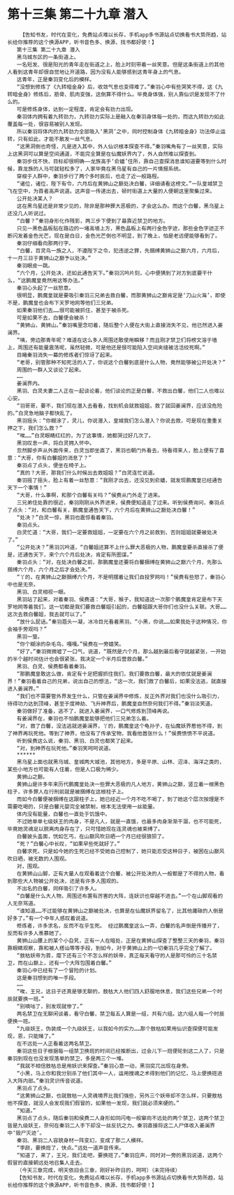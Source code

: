# 第十三集 第二十九章 潜入
        【告知书友，时代在变化，免费站点难以长存，手机app多书源站点切换看书大势所趋，站长给你推荐的这个换源APP，听书音色多、换源、找书都好使！】
       第十三集 第二十九章 潜入
       黑乌城东区的一条街道上。
       一名短发、很是阳光的青年走在街道之上，脸上时刻带着一丝笑意。但是这条街道上的其他人看到这青年却很自觉地让开道路，因为没有人能够感到这青年身上的气息。
       这青年，正是秦羽变化后的模样。
       “没想到修炼了《九转暗金身》后，收敛气息也变得难了。”秦羽心中有些哭笑不得，这《九转暗金身》修炼后，筋骨、肌肉变强，这倒算不得什么。毕竟身体强，别人靠仙识是发现不了什么的。
       可是修炼身体，达到一定程度，肯定会有劲力出现。
       秦羽体内拥有着九转劲力，九转劲力实际上是融入在秦羽身体每一处的，而这九转劲力如此覆盖每一处，很容易被别人发现。
       所以秦羽将体内的九转劲力全部吸入‘黑洞’之中，同时控制身体《九转暗金身》功法停止运转，只有如此，才能不散发一丝气息。
       “这黑洞倒也奇怪，凡是进入其中，外人仙识根本探查不得。”秦羽嘴角有了一丝笑意，实际上这黑洞可以算是空间通道，不能完全算是在仙魔妖界内了，外人自然难以探查到。
       秦羽步伐不快，目标却很明确——龙族高手‘俞蟠’住所，靠自己查探消息谁知道要等到什么时候，靠龙族的人马可就轻松多了，人家毕竟在黑乌星有自己的一片情报系统。
       穿梭于人群中，秦羽步行了两个多时辰后，也走了近一般路程。
       “诸位，诸位，陛下有令，六月后在黄狮山之巅处决白馨，详细请看这榜文。”一队皇城禁卫飞在空中，为首者高声说道。这声音一传递出去，顿时街道上大量的人便朝这里聚集过来。
       公开处决某人？
       这在黑乌星还是非常少见的，除非是那种罪大恶极的，才会这么办。而这个白馨，黑乌星上还没几人听说过。
       “白馨？”秦羽身形化作残影，两三步下便到了最靠近禁卫的地方。
       只见一黑色晶板贴在路边的一堵高墙上方，黑色晶板上有两行金色字迹，那些金色字迹正不断闪发着金色光芒。现在是白日，金色光芒倒也不明显，到了晚上，怕是老远便能够看到了。
       秦羽仔细看向那两行字。
       “白馨，百灵鸟一族之人，不遵陛下之令，犯违逆之罪，先捆缚黄狮山之巅六月，六月后，十一月三日于黄狮山之巅予以处决。”
       秦羽眼皮一跳。
       “六个月，公开处决，还如此通告天下。”秦羽沉吟片刻，心中便猜到了对方到底要干什么，“这鹏魔皇竟然用这等办法。”
       秦羽心头起了一丝怒意。
       很明显，鹏魔皇就是要吸引秦羽三兄弟去救白馨，而那黄狮山之巅肯定是‘刀山火海’，即使不是，鹏魔皇也会布下天罗地网等他们三兄弟。
       如果秦羽他们去……很可能被抓住，甚至于被杀死。
       可是如果不去，白馨便会被杀！
       “黄狮山，黄狮山。”秦羽嘴里念叨着，随后整个人便在大街上直接消失不见，他已然进入姜澜界。
       “咦，旁边那青年呢？难道在这么多人周围还敢使用瞬移？而且刚才禁卫们将榜文溶于墙上，周围还有能量震荡呢，虽然轻微，可是他还是很可能陷入空间夹缝被活活绞死啊。”
       目睹秦羽消失一幕的修炼者们惊讶了起来。
       “老哥，别管那种不知死活的人了，你说这个白馨到底是什么人物，竟然能够被公开处决？”
       周围的一群人又谈论了起来。
       ……
       姜澜界内。
       黑羽、白灵夫妻二人正在一起谈论着，他们谈论的正是白馨，不救出白馨，他们二人也难以心安。
       “羽哥哥，要不，我们现在潜入去看看，找到机会就救姐姐，救了就回姜澜界，应该没危险的。”白灵急地脑子都快乱了。
       黑羽摇头：“你糊涂了，灵儿，你说潜入，皇城我们怎么潜入？你说去救，可是现在重重关押之下，我们怎么救？”
       “唉……”白灵眼睛红红的，为了这事情，她都哭过好几次了。
       黑羽叹息一声，将白灵拥入怀中。
       忽然脚步声从外面传来，白灵当即坐直了，黑羽也朝门外看去，待看得来人，脸上便有了喜意：“大哥，你有白馨姐的消息了？”
       秦羽点了点头，便坐在椅子上。
       “真的？大哥，那我们什么时候出去救姐姐？”白灵连忙说道。
       秦羽摇了摇头，脸上有着一丝愁意：“我刚才出去，还没见到俞蟠，就发现鹏魔皇已经通告天下一个事情！”
       “大哥，什么事啊，和那个白馨有关吗？”侯费从门外走了进来。
       三兄弟住处靠的很近，秦羽刚刚从外界进来，侯费便知道走了过来。听到侯费询问，秦羽点了点头：“对，和白馨有关，鹏魔皇通告天下，六个月后在黄狮山之巅处决白馨！”
       “处决？”白灵一惊，黑羽也震惊看着秦羽。
       秦羽点头。
       白灵忙道：“大哥，我们一定要救姐姐，一定要在六个月之前救到，否则姐姐就要被处决了。”
       “公开处决？”黑羽沉吟道，“白馨姐还算不上什么罪大恶极的人物，鹏魔皇要杀直接杀了便是，还通告天下，来个六个月后处决，肯定有所图谋。”
       秦羽点头：“对，在处决白馨之前，那鹏魔皇还要将白馨捆缚在黄狮山之巅六个月，先那么捆缚六个月，六个月之后才会处决。”
       “丫的，在黄狮山之巅捆缚六个月，不是明摆着让我们自投罗网吗！”侯费有些怒了，秦羽心中也是无奈。
       黑羽、白灵相视一眼。
       黑羽站了起来，对着秦羽、侯费道：“大哥，猴子，我知道这一次那个鹏魔皇肯定是布下天罗地网等着我们，这一切都是我们要救白馨姐引起的，白馨姐跟大哥你们也没什么关联。大哥……这次去救白馨姐，我去就可以了。”
       “放什么屁话。”秦羽眉头一凝，冰冷目光看着黑羽，“小黑，你说……如果我处于这种情况，你会袖手旁观吗？”
       黑羽一窒。
       “你个糊涂的杂毛鸟，嘎嘎。”侯费在一旁嬉笑。
       “好了。”秦羽微微嘘了一口气，说道，“既然是六个月，那么越到最后看守就越紧张，一开始的半个越时间估计也会很紧张，我决定一个半月后营救白馨。”
       黑羽、白灵、侯费都看着秦羽。
       “那鹏魔皇敢这么做，肯定有十足把握抓住我们，我们要救白馨，最大的依仗就是姜澜界！”秦羽看着自己的兄弟，说出自己的想法，“这一次，我们救了白馨后，如果没法逃，就直接进入姜澜界。”
       “我们也不需要管外界发生什么，只管在姜澜界中修炼，反正外界对我们也没什么吸引力，待得功力达到顶峰，甚至于度神劫、飞升神界后，鹏魔皇自然奈何我们不得。”秦羽淡笑道。
       秦羽做好了准备，逃不了，就进入姜澜界，一口气修炼到顶峰再说。
       有姜澜界在，秦羽也不怕鹏魔皇能够把他们三兄弟怎么着。
       “对，救了白馨，没法逃就进姜澜界，丫的，鹏魔皇这个龟孙子，在仙魔妖界惹他不得，到了神界再玩死他。等到了神界，他没有了传承宝物，我看他嚣张什么！”侯费愤愤不平说道。
       听到侯费这么说，秦羽、黑羽、白灵也都笑了起来。
       “对，到神界在玩死他。”秦羽笑呵呵说道。
       ******
       黑乌星上面也就黑乌城、皇城两大城池，其他地方，多是平原、山林、沼泽、海洋之类的，某些小地方也可能有人住着，但是人口极为稀少。
       黄狮山之巅。
       黄狮山是许多年来历代鹏魔皇处决一些罪大恶极的凡人地方，黄狮山之巅，竖立着一根黑色柱子，许多罪人在行刑前就是被捆缚在这根柱子上。
       而如今白馨便被捆缚在这跟柱子上，她已经近一个月不吃不喝了，到了她这个层次按理是不需要吃喝的，只是白馨元婴完全被禁制，根本无法使用一丝能量。
       体内没有能量，白馨也一直处于饥饿中。
       不过她单单七级妖王的肉身，不是凡人，就是一直饿，也最多肉身渐渐干涸，也不可能死，毕竟她灵魂足以脱离肉身存在了，只可惜她现在连灵魂也被束缚了。
       白馨披头盖面，恍如乞丐，在山巅风吹日晒一个月已经很狼狈了。
       “死？”白馨心中长叹，“如果早些死就好了。”
       白馨求死，只是如今她的生死已经不受她自己控制了，她只能忍受这种日子，被困在山巅风吹日晒，被无数的人围观。
       对，围观。
       在黄狮山山脚，正有大量人在观看着这个白馨，被公开处决的人一般都是了不得的人物，看到那些大人物被公开处决，还是有许多人围观的。
       不出名的白馨，同样吸引了许多人。
       “白馨是什么大人物，周围还布置有厉害的大阵，连妖识也穿越不进去。”一个在山脚观看的人无奈骂道。
       “谁知道……不过能够在黄狮山之巅被处决，也算是在仙魔妖界留名了，比其他庸碌的人倒是好多了。”有一个中年人感叹着说道。
       修炼者，许多求名，反而不在乎生死。 经过鹏魔皇这么一弄，白馨的名声倒是传播开了，反而有许多人羡慕她了。
       黄狮山山腰上的某个小旮旯，正有一人在暗处，正是在黄狮山探查了整整三天的秦羽，秦羽靠眼睛观察，靠和被人搭讪等等手段，到如今，对于黄狮山上的一切秦羽几乎完全了解了。
       “敖枯妖帝为首，麾下还有三个不怎么样的妖帝，真正每天看守的人是那可怜的三十名禁卫，而在山巅上，还有一个大阵包围着白馨。”
       秦羽心中已经有了一个冒险的计划。
       这是秦羽想到的唯一手段。
       ……
       “唉，王兄，这日子还真是够无聊的，敖枯大人他们四人舒服地休息，我们这些兄弟一个时辰就要换一班。”
       “别嘀咕了，别发现就惨了。”
       两名禁卫在无聊闲谈着，看守白馨，禁卫每五人算是一组，共有六组。这六组人每一个时辰便换一班。
       “九级妖王，伪装成一个九级妖王，以我如今的实力……那个敖枯如果用仙识查探便可能发现，恩，只能赌了。”
       在不远处一人正看着这两名禁卫。
       秦羽这些日子根据每一组禁卫换班的时间已经推断出，过会儿下一班便轮到这二人了，只是秦羽到现在也没发现落单的禁卫，多是两三个一堆。
       “我就不相信敖枯总是用妖识来探查。”秦羽心意一动，黑羽突兀出现在身旁。
       “小黑，马上你和我分别杀了他们其中一人，运用搜魂之术得到他们的记忆，马上便换班进入大阵内部。”秦羽灵识传音说道。
       黑羽点了点头。
       “这黄狮山之巅，也就敖枯一人灵魂境界比我们强些，另外三个妖帝却不怎么样，只要敖枯他不探查，就没人会发现我们假冒的，如果他一发现，我们就必须来硬的。”
       “知道。”
       黑羽点了点头，随后秦羽和侯费二人身形如同闪电一般窜向不远处的两个禁卫，这两个禁卫皆是九级妖王，奈何在秦羽二人手下却没一丝反抗之力。秦羽直接将这二人尸体收入姜澜界中‘毁尸灭迹’。
       秦羽、黑羽二人容貌身材一阵变幻，变成了那二人模样。
       “李颜，要换班了，快点。”远处一道声音传来。
       “知道了，来了，王兄，我们走吧，要换班了。”秦羽应声，同时对一旁的黑羽说道，这两个假冒的直接朝远处地召集人走去。
       （今天三章完成，明天依旧会三章，刚好补昨日的，呵呵）（未完待续）
       【告知书友，时代在变化，免费站点难以长存，手机app多书源站点切换看书大势所趋，站长给你推荐的这个换源APP，听书音色多、换源、找书都好使！】